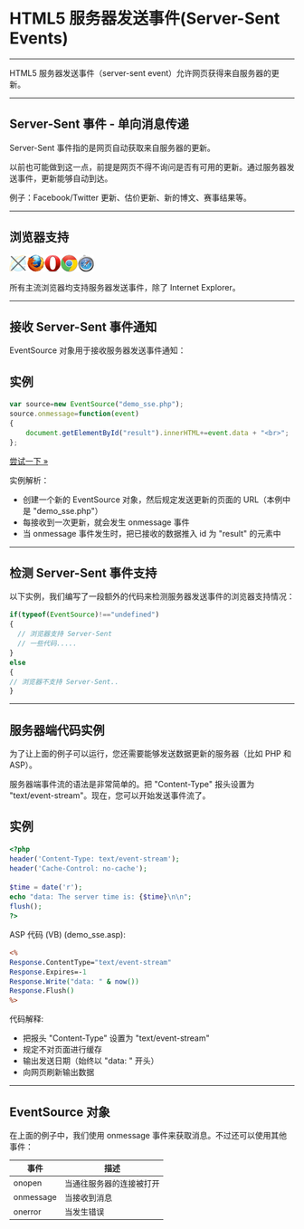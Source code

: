 # HTML5 服务器发送事件(Server-Sent Events)

--------

HTML5 服务器发送事件（server-sent event）允许网页获得来自服务器的更新。

--------

## Server-Sent 事件 - 单向消息传递

Server-Sent 事件指的是网页自动获取来自服务器的更新。

以前也可能做到这一点，前提是网页不得不询问是否有可用的更新。通过服务器发送事件，更新能够自动到达。

例子：Facebook/Twitter 更新、估价更新、新的博文、赛事结果等。

--------

## 浏览器支持

![Internet Explorer](images/incompatible_ie.gif)![Firefox](images/compatible_firefox.gif)![Opera](images/compatible_opera.gif)![Google Chrome](images/compatible_chrome.gif)![Safari](images/compatible_safari.gif)

所有主流浏览器均支持服务器发送事件，除了 Internet Explorer。

--------

## 接收 Server-Sent 事件通知

EventSource 对象用于接收服务器发送事件通知：

## 实例

```JavaScript
var source=new EventSource("demo_sse.php");
source.onmessage=function(event)
{
    document.getElementById("result").innerHTML+=event.data + "<br>";
};
```

[尝试一下 »](http://www.runoob.com/try/try.php?filename=tryhtml5_sse)

实例解析：

 * 创建一个新的 EventSource 对象，然后规定发送更新的页面的 URL（本例中是 "demo_sse.php"）
 * 每接收到一次更新，就会发生 onmessage 事件
 * 当 onmessage 事件发生时，把已接收的数据推入 id 为 "result" 的元素中

--------

## 检测 Server-Sent 事件支持

以下实例，我们编写了一段额外的代码来检测服务器发送事件的浏览器支持情况：

```JavaScript
if(typeof(EventSource)!=="undefined")
{
  // 浏览器支持 Server-Sent
  // 一些代码.....
}
else
{
// 浏览器不支持 Server-Sent..
}
```

--------

## 服务器端代码实例

为了让上面的例子可以运行，您还需要能够发送数据更新的服务器（比如 PHP 和 ASP）。

服务器端事件流的语法是非常简单的。把 "Content-Type" 报头设置为 "text/event-stream"。现在，您可以开始发送事件流了。

## 实例

```PHP
<?php 
header('Content-Type: text/event-stream'); 
header('Cache-Control: no-cache'); 

$time = date('r'); 
echo "data: The server time is: {$time}\n\n"; 
flush(); 
?>
```

ASP 代码 (VB) (demo_sse.asp):

```ASP
<%
Response.ContentType="text/event-stream"
Response.Expires=-1
Response.Write("data: " & now())
Response.Flush()
%>
```

代码解释:

 * 把报头 "Content-Type" 设置为 "text/event-stream"
 * 规定不对页面进行缓存
 * 输出发送日期（始终以 "data: " 开头）
 * 向网页刷新输出数据

--------

## EventSource 对象

在上面的例子中，我们使用 onmessage 事件来获取消息。不过还可以使用其他事件：

| 事件 | 描述 |
| ---- | ---- |
| onopen | 当通往服务器的连接被打开 |
| onmessage | 当接收到消息 |
| onerror | 当发生错误 |
